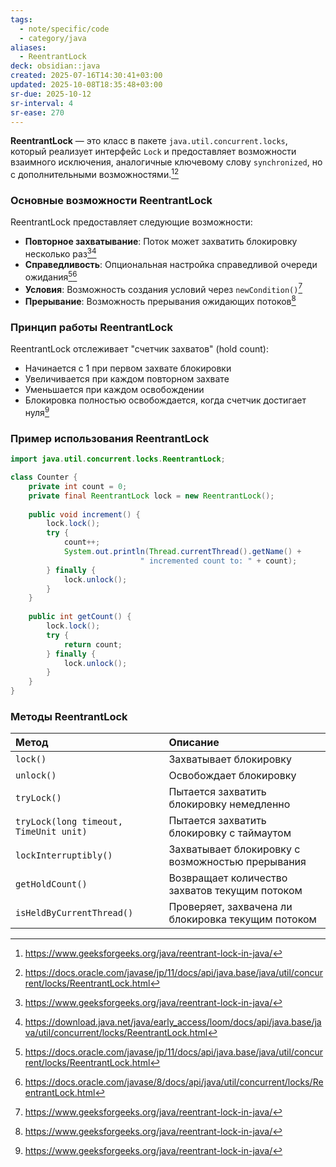 ```yaml
---
tags:
  - note/specific/code
  - category/java
aliases:
  - ReentrantLock
deck: obsidian::java
created: 2025-07-16T14:30:41+03:00
updated: 2025-10-08T18:35:48+03:00
sr-due: 2025-10-12
sr-interval: 4
sr-ease: 270
---
```


**ReentrantLock**
—
это класс в пакете `java.util.concurrent.locks`, который реализует интерфейс `Lock` и предоставляет возможности взаимного исключения, аналогичные ключевому слову `synchronized`, но с дополнительными возможностями.[^1][^2]

### Основные возможности ReentrantLock

ReentrantLock предоставляет следующие возможности:

- **Повторное захватывание**: Поток может захватить блокировку несколько раз[^1][^3]
- **Справедливость**: Опциональная настройка справедливой очереди ожидания[^2][^4]
- **Условия**: Возможность создания условий через `newCondition()`[^1]
- **Прерывание**: Возможность прерывания ожидающих потоков[^1]

### Принцип работы ReentrantLock

ReentrantLock отслеживает "счетчик захватов" (hold count):

- Начинается с 1 при первом захвате блокировки
- Увеличивается при каждом повторном захвате
- Уменьшается при каждом освобождении
- Блокировка полностью освобождается, когда счетчик достигает нуля[^1]

### Пример использования ReentrantLock

```java
import java.util.concurrent.locks.ReentrantLock;

class Counter {
    private int count = 0;
    private final ReentrantLock lock = new ReentrantLock();
    
    public void increment() {
        lock.lock();
        try {
            count++;
            System.out.println(Thread.currentThread().getName() + 
                             " incremented count to: " + count);
        } finally {
            lock.unlock();
        }
    }
    
    public int getCount() {
        lock.lock();
        try {
            return count;
        } finally {
            lock.unlock();
        }
    }
}
```

### Методы ReentrantLock

| Метод                                  | Описание                                           |
| :------------------------------------- | :------------------------------------------------- |
| `lock()`                               | Захватывает блокировку                             |
| `unlock()`                             | Освобождает блокировку                             |
| `tryLock()`                            | Пытается захватить блокировку немедленно           |
| `tryLock(long timeout, TimeUnit unit)` | Пытается захватить блокировку с таймаутом          |
| `lockInterruptibly()`                  | Захватывает блокировку с возможностью прерывания   |
| `getHoldCount()`                       | Возвращает количество захватов текущим потоком     |
| `isHeldByCurrentThread()`              | Проверяет, захвачена ли блокировка текущим потоком |

[^1]: https://www.geeksforgeeks.org/java/reentrant-lock-in-java/
[^2]: https://docs.oracle.com/javase/jp/11/docs/api/java.base/java/util/concurrent/locks/ReentrantLock.html
[^3]: https://download.java.net/java/early_access/loom/docs/api/java.base/java/util/concurrent/locks/ReentrantLock.html
[^4]: https://docs.oracle.com/javase/8/docs/api/java/util/concurrent/locks/ReentrantLock.html
